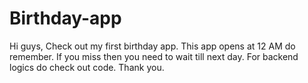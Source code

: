 # Birthday-app

Hi guys, Check out my first birthday app. This app opens at 12 AM do remember. If you miss then you need to wait till next day. For backend logics do check out code. Thank you.
